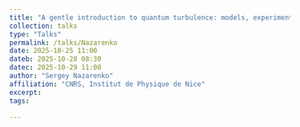 ```yaml
---
title: "A gentle introduction to quantum turbulence: models, experiments and modern challenges"
collection: talks
type: "Talks"
permalink: /talks/Nazarenko
date: 2025-10-25 11:00
dateb: 2025-10-28 08:30
datec: 2025-10-29 11:00
author: "Sergey Nazarenko" 
affiliation: "CNRS, Institut de Physique de Nice"
excerpt:  
tags: 

---
```

